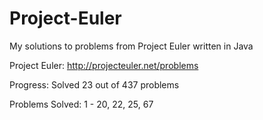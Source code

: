 Project-Euler
=============

My solutions to problems from Project Euler written in Java

Project Euler: http://projecteuler.net/problems

Progress:
Solved 23 out of 437 problems

Problems Solved:
1 - 20, 22, 25, 67


